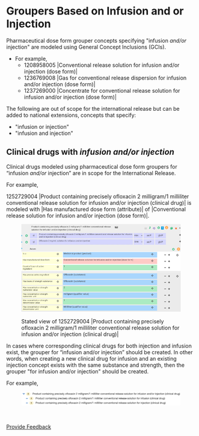 # Groupers Based on Infusion and or Injection

Pharmaceutical dose form grouper concepts specifying "infusion _and/or_ injection" are modeled using General Concept Inclusions (GCIs).

* For example,
  * 1208958005 |Conventional release solution for infusion and/or injection (dose form)|
  * 1236769008 |Gas for conventional release dispersion for infusion and/or injection (dose form)|
  * 1237269000 |Concentrate for conventional release solution for infusion and/or injection (dose form)|

The following are out of scope for the international release but can be added to national extensions, concepts that specify:

* "infusion or injection"
* "infusion and injection"

## Clinical drugs with _infusion and/or injection_

Clinical drugs modeled using pharmaceutical dose form groupers for “infusion _and/or_ injection” are in scope for the International Release.

For example,

1252729004 |Product containing precisely ofloxacin 2 milligram/1 milliliter conventional release solution for infusion and/or injection (clinical drug)| is modeled with |Has manufactured dose form (attribute)| of |Conventional release solution for infusion and/or injection (dose form)|.

<figure><img src="../../../../../../.gitbook/assets/image (40) (1).png" alt=""><figcaption><p>Stated view of 1252729004 |Product containing precisely ofloxacin 2 milligram/1 milliliter conventional release solution for infusion and/or injection (clinical drug)|</p></figcaption></figure>

In cases where corresponding clinical drugs for both injection and infusion exist, the grouper for “infusion and/or injection” should be created. In other words, when creating a new clinical drug for infusion and an existing injection concept exists with the same substance and strength, then the grouper "for infusion and/or injection" should be created.

For example,

<figure><img src="../../../../../../.gitbook/assets/image (39) (1).png" alt=""><figcaption></figcaption></figure>

<figure><img src="../../../../../../authoring/pharmaceutical-and-biologic-product/images/232391040.png" alt=""><figcaption></figcaption></figure>

<a href="https://docs.google.com/forms/d/e/1FAIpQLScTmbZIf0UEQwYDkY27EEWBkaiYkHSbR0_9DmFrMLXoQLyL7Q/viewform?usp=pp_url&#x26;entry.1767247133=SCT+Editorial+Guide&#x26;entry.670899847=Groupers%20Based%20on%20Infusion%20and%20or%20Injection" class="button primary">Provide Feedback</a>
